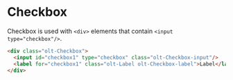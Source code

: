 # Checkbox

Checkbox is used with `<div>` elements that contain `<input type="checkbox"/>`.

```html
<div class="olt-Checkbox">
  <input id="checkbox1" type="checkbox" class="olt-Checkbox-input"/>
  <label for="checkbox1" class="olt-Label olt-Checkbox-label">Label</label>
</div>
```
